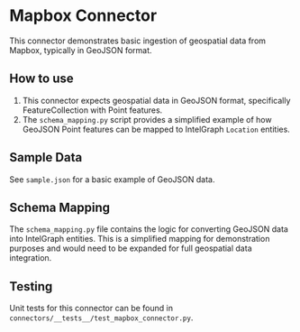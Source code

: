 # Mapbox Connector

This connector demonstrates basic ingestion of geospatial data from Mapbox, typically in GeoJSON format.

## How to use

1.  This connector expects geospatial data in GeoJSON format, specifically FeatureCollection with Point features.
2.  The `schema_mapping.py` script provides a simplified example of how GeoJSON Point features can be mapped to IntelGraph `Location` entities.

## Sample Data

See `sample.json` for a basic example of GeoJSON data.

## Schema Mapping

The `schema_mapping.py` file contains the logic for converting GeoJSON data into IntelGraph entities. This is a simplified mapping for demonstration purposes and would need to be expanded for full geospatial data integration.

## Testing

Unit tests for this connector can be found in `connectors/__tests__/test_mapbox_connector.py`.
